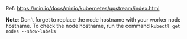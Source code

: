Ref: https://min.io/docs/minio/kubernetes/upstream/index.html

**Note**: Don't forget to replace the node hostname with your worker node hostname.
To check the node hostname, run the command `kubectl get nodes --show-labels`